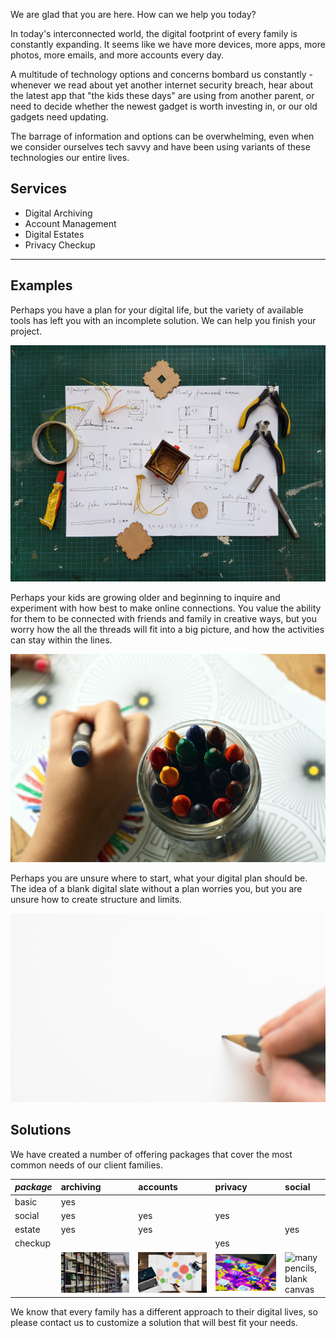 
We are glad that you are here. How can we help you today?

In today's interconnected world, the digital footprint of every family
is constantly expanding. It seems like we have more devices, more
apps, more photos, more emails, and more accounts every day.

A multitude of technology options and concerns bombard us constantly -
whenever we read about yet another internet security breach, hear
about the latest app that "the kids these days" are using from another
parent, or need to decide whether the newest gadget is worth investing
in, or our old gadgets need updating.

The barrage of information and options can be overwhelming, even when
we consider ourselves tech savvy and have been using variants of these
technologies our entire lives.

## Services

* Digital Archiving
* Account Management
* Digital Estates
* Privacy Checkup

* * *

## Examples

Perhaps you have a plan for your digital life, but the variety of
available tools has left you with an incomplete solution. We can help
you finish your project.

![parts and tools](/assets/img/assemble-pieces-plan-and-tools-1178498.jpg)

Perhaps your kids are growing older and beginning to inquire and
experiment with how best to make online connections. You value the
ability for them to be connected with friends and family in creative
ways, but you worry how the all the threads will fit into a big
picture, and how the activities can stay within the lines.

![crayons, kid connections](/assets/img/kids-starting-out-making-connections-159579.jpg)

Perhaps you are unsure where to start, what your digital plan should
be. The idea of a blank digital slate without a plan worries you, but
you are unsure how to create structure and limits.

![single pencil, blank canvas](/assets/img/empty-canvas-one-pencil-316466.jpg)


## Solutions

We have created a number of offering packages that cover the most
common needs of our client families.

| *package*    | archiving | accounts | privacy | social |
|:-------------|:----------|:---------|:--------|:-------|
| basic        | yes       |	      |         |        |
| social       | yes       | yes      | yes     |        |
| estate       | yes       | yes      |         | yes    |
| checkup      | 	   |	      | yes     |        |
|              | ![lots to archive](/assets/img/archive-shelves-256559.jpg) | ![many overlapping accounts](/assets/img/overlapping-accounts-camera-1391374.jpg) | ![clicking a new app](/assets/img/clicking-app-433617.jpg) | ![many pencils, blank canvas](/assets/img/empty-canvas-pencils.jpg) |


We know that every family has a different approach to their digital
lives, so please contact us to customize a solution that will best fit
your needs.
